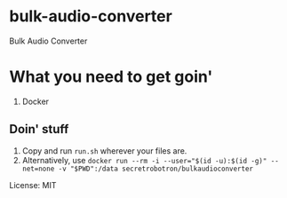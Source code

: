 # bulk-audio-converter
Bulk Audio Converter

# What you need to get goin'

1. Docker

## Doin' stuff

1. Copy and run `run.sh` wherever your files are.
2. Alternatively, use `docker run --rm -i --user="$(id -u):$(id -g)" --net=none -v "$PWD":/data secretrobotron/bulkaudioconverter`

License: MIT
